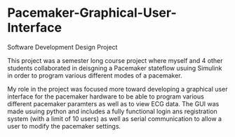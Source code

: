 # Pacemaker-Graphical-User-Interface
Software Development Design Project

This project was a semester long course project where myself and 4 other students collaborated in deisgning a Pacemaker stateflow usuing Simulink in order to program various different modes of a pacemaker.

My role in the project was focused more toward developing a graphical user interface for the pacemaker hardware to be able to program various different pacemaker paramters as well as to view ECG data. The GUI was made usuing python and includes a fully functional login ans registration system (with a limit of 10 users) as well as serial communication to allow a user to modify the pacemaker settings.
